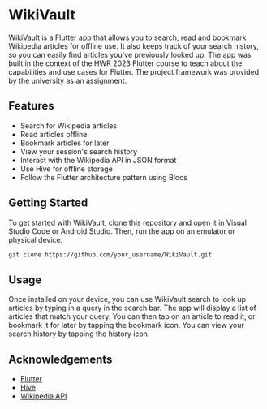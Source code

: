 # WikiVault

WikiVault is a Flutter app that allows you to search, read and bookmark Wikipedia articles for offline use. It also keeps track of your search history, so you can easily find articles you've previously looked up. The app was built in the context of the HWR 2023 Flutter course to teach about the capabilities and use cases for Flutter. The project framework was provided by the university as an assignment.


## Features

- Search for Wikipedia articles
- Read articles offline
- Bookmark articles for later
- View your session's search history
- Interact with the Wikipedia API in JSON format
- Use Hive for offline storage
- Follow the Flutter architecture pattern using Blocs


## Getting Started

To get started with WikiVault, clone this repository and open it in Visual Studio Code or Android Studio. Then, run the app on an emulator or physical device.

```sh
git clone https://github.com/your_username/WikiVault.git
```


## Usage

Once installed on your device, you can use WikiVault search to look up articles by typing in a query in the search bar. The app will display a list of articles that match your query. You can then tap on an article to read it, or bookmark it for later by tapping the bookmark icon. You can view your search history by tapping the history icon.


## Acknowledgements

- [Flutter](https://flutter.dev/)
- [Hive](https://hive.dev/)
- [Wikipedia API](https://www.mediawiki.org/wiki/API:Main_page)
